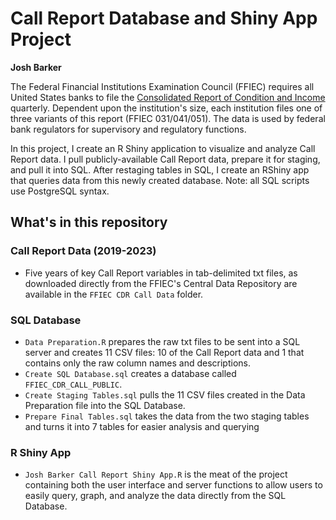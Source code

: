 # Call Report Database and Shiny App Project
<b> Josh Barker </b>

The Federal Financial Institutions Examination Council (FFIEC) requires all United States banks to file the <u>Consolidated Report of Condition and Income</u> quarterly. Dependent upon the institution's size, each institution files one of three variants of this report (FFIEC 031/041/051). The data is used by federal bank regulators for supervisory and regulatory functions. 

In this project, I create an R Shiny application to visualize and analyze Call Report data. I pull publicly-available Call Report data, prepare it for staging, and pull it into SQL. After restaging tables in SQL, I create an RShiny app that queries data from this newly created database. Note: all SQL scripts use PostgreSQL syntax. 

## What's in this repository
### Call Report Data (2019-2023)
* Five years of key Call Report variables in tab-delimited txt files, as downloaded directly from the FFIEC's Central Data Repository are available in the `FFIEC CDR Call Data` folder.
### SQL Database
* `Data Preparation.R` prepares the raw txt files to be sent into a SQL server and creates 11 CSV files: 10 of the Call Report data and 1 that contains only the raw column names and descriptions.
* `Create SQL Database.sql` creates a database called `FFIEC_CDR_CALL_PUBLIC`.
* `Create Staging Tables.sql` pulls the 11 CSV files created in the Data Preparation file into the SQL Database.
* `Prepare Final Tables.sql` takes the data from the two staging tables and turns it into 7 tables for easier analysis and querying
### R Shiny App
* `Josh Barker Call Report Shiny App.R` is the meat of the project containing both the user interface and server functions to allow users to easily query, graph, and analyze the data directly from the SQL Database. 
